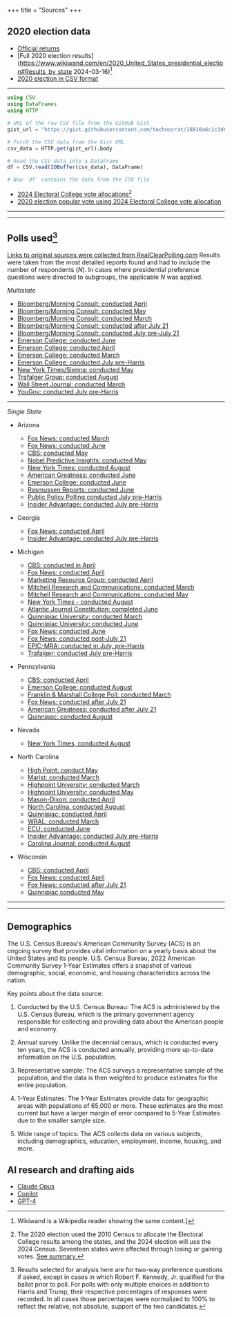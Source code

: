 +++
title = "Sources"
+++

## 2020 election data

* [Official returns](https://www.archives.gov/electoral-college/2020)
* [Full 2020 election results](https://www.wikiwand.com/en/2020_United_States_presidential_election#Results_by_state 2024-03-16)[^1]
* [2020 election in CSV format](https://gist.githubusercontent.com/technocrat/18810a6c1c3d6d2c443876f06df0ad28/raw/a4b7ebf2d6429c5224417a133caa61dedfaa433e/2020vote.csv)
---
```julia
using CSV
using DataFrames
using HTTP

# URL of the raw CSV file from the GitHub Gist
gist_url = "https://gist.githubusercontent.com/technocrat/18810a6c1c3d6d2c443876f06df0ad28/raw/a4b7ebf2d6429c5224417a133caa61dedfaa433e/2020vote.csv"

# Fetch the CSV data from the Gist URL
csv_data = HTTP.get(gist_url).body

# Read the CSV data into a DataFrame
df = CSV.read(IOBuffer(csv_data), DataFrame)

# Now `df` contains the data from the CSV file
```
* [2024 Electoral College vote allocations](https://www.archives.gov/electoral-college/allocation)[^2]
* [2020 election popular vote using 2024 Electoral College vote allocation](https://raw.githubusercontent.com/technocrat/swingwatch.org/main/_assets/objs/2024vote.csv)

---
[^1]: Wikiwand is a Wikipedia reader showing the same content.]
[^2]: The 2020 election used the 2010 Census to allocate the Electoral College results among the states, and the 2024 election will use the 2024 Census. Seventeen states were affected through losing or gaining votes. [See summary.](http://swingwatch.org/changes/)

---

## Polls used[^3]

[Links to original sources were collected from RealClearPolling.com](https://www.realclearpolling.com/latest-polls/election) Results were taken from the most detailed reports found and had to include the number of respondents ($N$). In cases where presidential preference questions were directed to subgroups, the applicable $N$ was applied.

*Multistate*

  - [Bloomberg/Morning Consult: conducted April](https://pro-assets.morningconsult.com/wp-uploads/2024/04/Bloomberg_2024-Election-Tracking-Wave-7.pdf)
  - [Bloomberg/Morning Consult: conducted May](https://pro-assets.morningconsult.com/wp-uploads/2024/05/Bloomberg-Election-Tracking-Wave-8-Toplines-Crosstabs.pdf)
  - [Bloomberg/Morning Consult: conducted March](https://pro-assets.morningconsult.com/wp-uploads/2024/03/Bloomberg_2024-Election-Tracking-Wave-6.pdf) 
  - [Bloomberg/Morning Consult: conducted after July 21](https://pro-assets.morningconsult.com/wp-uploads/2024/07/Bloomberg-Swing-State-Wave-10.pdf)
  - [Bloomberg/Morning Consult: conducted July pre-July 21](https://pro-assets.morningconsult.com/wp-uploads/2024/07/Bloomberg-Election-Tracking-Wave-9-Toplines-Crosstabs.pdf)
  - [Emerson College: conducted June](https://docs.google.com/spreadsheets/d/1vGeTKW3MRDR5dXHM2IjM8ORz7HOyP5Le/edit?gid=532631346#gid=532631346)
  - [Emerson College: conducted April](https://emersoncollegepolling.com/trump-holds-edge-over-biden-in-seven-key-swing-state-polls/)
  - [Emerson College: conducted March](https://emersoncollegepolling.com/category/state-poll/)
  - [Emerson College: conducted July pre-Harris](https://docs.google.com/spreadsheets/d/1zJrIOcXtzIRkaa34BDkxoVe9HY3stwFc/edit?gid=1704598980#gid=1704598980)
  - [New York Times/Sienna: conducted May](https://www.nytimes.com/interactive/2024/05/13/us/elections/times-siena-poll-registered-voter-crosstabs.html)
  - [Trafalger Group: conducted August](https://pollingplus.com/news/pollingplus-exclusive-top-two-presidential-cycle-pollsters-towery-and-cahaly-release-battleground-polls/)
  - [Wall Street Journal: conducted March ]((https://s.wsj.net/public/resources/documents/WSJ_Swing_States_Partial_March_2024.pdf))
  - [YouGov: conducted July pre-Harris](https://ygo-assets-websites-editorial-emea.yougov.net/documents/Times_SAY24_20240712_state_poll_results.pdf)


---

*Single State*

* Arizona
  - [Fox News: conducted March](https://static.foxnews.com/foxnews.com/content/uploads/2024/03/Fox_March-7-11-2024_Arizona_Topline_March-13-Release.pdf)
  - [Fox News: conducted June](https://static.foxnews.com/foxnews.com/content/uploads/2024/06/Fox_June-1-4-2024_ARIZONA_Topline_June-6-Release.pdf)
  - [CBS: conducted May](https://www.scribd.com/document/733845819/cbsnews-20240519-AZ-1-SUN#1fullscreen=1)
  - [Nobel Predictive Insights: conducted May](https://www.scribd.com/document/733845819/cbsnews-20240519-AZ-1-SUN#1fullscreen=1)
  - [New York Times: conducted August](https://www.nytimes.com/interactive/2024/08/17/us/elections/times-siena-poll-arizona-toplines.html)
  - [American Greatness: conducted June](https://cdn.amgreatness.com/app/uploads/2024/06/AZ-June-Toplines.pdf)
  - [Emerson College: conducted June](https://docs.google.com/spreadsheets/d/1vGeTKW3MRDR5dXHM2IjM8ORz7HOyP5Le/edit?gid=532631346#gid=532631346)
  - [Rasmussen Reports: conducted June](https://www.rasmussenreports.com/public_content/politics/public_surveys/crosstabs_2_arizona_june_2024)
  - [Public Policy Polling conducted July pre-Harris](https://www.nytimes.com/interactive/2024/us/politics/presidential-candidates-third-party-independent.html)
  - [Insider Advantage: conducted July pre-Harris](https://insideradvantage.com/top-line-cross-tabs-for-insideradvantage-az-nv-and-pa-july-15-16-surveys/)
  
* Georgia
  - [Fox News: conducted April](https://static.foxnews.com/foxnews.com/content/uploads/2024/04/Fox_April-11-16-2024_GEORGIA_Topline_April-18-Release-1.pdf)
  - [Insider Advantage: conducted July pre-Harris](https://insideradvantage.com/top-line-tabs-for-insideradvantage-fox5-atlanta-survey/)
* Michigan
  - [CBS: conducted in April](https://www.scribd.com/document/727317994/Cbsnews-20240428-MI-SUN)
  - [Fox News: conducted April](https://static.foxnews.com/foxnews.com/content/uploads/2024/04/Fox_April-11-16-2024_MICHIGAN_Topline_April-18-Release.pdf)
  - [Marketing Resource Group: conducted April](https://www.realclearpolitics.com/docs/2024/michigan-poll-presidential-election-Press_Release.pdf)
  - [Mitchell Research and Communications: conducted March](https://www.realclearpolitics.com/docs/2024/Mitchell-MIRS_MI_Poll_Press_Release_-_Presidential_Race_12_NOON_3-20-24.pdf)
  -  [Mitchell Research and Communications: conducted May](https://www.realclearpolitics.com/docs/2024/Mitchell-MIRS_MI_Poll_Press_Release_-_Presidential_Race_517_PM_5-27-24.pdf)
  - [New York Times - conducted August](https://www.nytimes.com/interactive/2024/08/17/us/elections/times-siena-poll-georgia-toplines.html)
  - [Atlantic Journal Constitution: completed June](https://www.ajc.com/news/am-atl-poll-trump-edging-biden/2SN4MIOROZA4DFOFDNXE2CFCJU/)
  - [Quinnipiac University: conducted March](https://poll.qu.edu/poll-release?releaseid=3893)
  - [Quinnipiac University: conducted June](https://poll.qu.edu/images/polling/ga/ga06052024_ggwb04.pdf)
  - [Fox News: conducted June](https://static.foxnews.com/foxnews.com/content/uploads/2024/06/Fox_June-1-4-2024_NEVADA_Topline_June-6-Release.pdf)
  - [Fox News: conducted post-July 21](https://static.foxnews.com/foxnews.com/content/uploads/2024/07/Fox_July-22-24-2024_Michigan_Topline_July-26-Release.pdf)
  - [EPIC-MRA: conducted in July, pre-Harris](https://ssl2002.webhosting.comcast.net/epic-mra/press/Stwd_Survey_July2024_Media_Freq.pdf)
  - [Trafalger: conducted July pre-Harris](https://www.thetrafalgargroup.org/wp-content/uploads/2024/07/MI-Gen-Pres-Poll-Report-0718.pdf)
* Pennsylvania
  - [CBS: conducted April](https://www.scribd.com/document/727318459/Cbsnews-20240428-PA-SUN)
  - [Emerson College: conducted August](https://emersoncollegepolling.com/pennsylvania-2024-poll-trump-49-harris-48/)
  - [Franklin & Marshall College Poll: conducted 
March](https://www.fandmpoll.org/franklin-marshall-poll-release-april-2024)
  - [Fox News: conducted after July 21](https://static.foxnews.com/foxnews.com/content/uploads/2024/07/Fox_July-22-24-2024_Pennsylvania_Topline_July-26-Release.pdf)
  - [American Greatness: conducted after July 21](https://cdn.amgreatness.com/app/uploads/2024/07/PA-July-Toplines.pdf)
  - [Quinnipac: conducted August](https://poll.qu.edu/poll-release?releaseid=3902)
* Nevada
  - [New York Times, conducted August](https://www.nytimes.com/interactive/2024/08/17/us/elections/times-siena-poll-nevada-toplines.html)
* North Carolina
  - [High Point: conduct May](https://www.highpoint.edu/src/files/2023/08/103memo.pdf)
  -  [Marist: conducted March ](https://maristpoll.marist.edu/wp-content/uploads/2024/03/Marist-Poll_North-Carolina-NOS-and-Tables_202403181357.pdf)
  - [Highpoint University: conducted March](https://www.highpoint.edu/src/files/2023/08/102memo.pdf)
  - [Highpoint University: conducted May](https://www.highpoint.edu/src/files/2023/08/103memo.pdf)
  - [Mason-Dixon: conducted April](https://thehill.com/homenews/campaign/4603458-trump-leads-biden-in-north-carolina-poll/)
  - [North Carolina, conducted August](https://www.nytimes.com/interactive/2024/08/17/us/elections/times-siena-poll-north-carolina-toplines.html)
  - [Quinnipiac: conducted April](https://poll.qu.edu/images/polling/nc/nc04102024_ncaa99.pdf)
  - [WRAL: conducted March](https://wwwcache.wral.com/asset/news/state/nccapitol/2024/03/12/21325738/3247050-Poll_Report_-_PollPrint-DMID1-628w54pob.pdf)
  - [ECU: conducted June](https://surveyresearch-ecu.reportablenews.com/pr/trump-leads-biden-by-5-points-in-north-carolina-gubernatorial-election-remains-close-with-stein-up-1-on-robinson-trump-guilty-verdict-has-little-impact-on-nc-voter-intentions-for-november)
  - [Insider Advantage: conducted July pre-Harris](https://insideradvantage.com/top-line-cross-tabs-for-insideradvantage-az-nv-and-pa-july-15-16-surveys/)
  - [Carolina Journal: conducted August](https://www.realclearpolitics.com/docs/2024/Carolina_Journal_NC_August.pdf)
* Wisconsin
  - [CBS: conducted April](https://www.scribd.com/document/727319278/Cbsnews-20240428-WI-SUN)
  - [Fox News: conducted April](https://static.foxnews.com/foxnews.com/content/uploads/2024/04/b002d3b3-Fox_April-11-16-2024_WISCONSIN_Topline_April-18-Release.pdf)
  - [Fox News: conducted after July 21](https://static.foxnews.com/foxnews.com/content/uploads/2024/07/Fox_July-22-24-2024_Wisconsin_Topline_July-26-Release.pdf)
  - [Quinnipiac conducted May](https://poll.qu.edu/images/polling/wi/wi05082024_wizz76.pdf)
  
---
[^3]: Results selected for analysis here are for two-way preference questions if asked, except in cases in which Robert F. Kennedy, Jr. qualified for the ballot prior to poll. For polls with only multiple choices in addition to Harris and Trump, their respective percentages of responses were recorded. In all cases those percentages were normalized to 100% to reflect the relative, not absolute, support of the two candidates.
---

## Demographics

The U.S. Census Bureau's American Community Survey (ACS) is an ongoing survey that provides vital information on a yearly basis about the United States and its people. U.S. Census Bureau, 2022 American Community Survey 1-Year Estimates offers a snapshot of various demographic, social, economic, and housing characteristics across the nation.

Key points about the data source:

1. Conducted by the U.S. Census Bureau: The ACS is administered by the U.S. Census Bureau, which is the primary government agency responsible for collecting and providing data about the American people and economy.

2. Annual survey: Unlike the decennial census, which is conducted every ten years, the ACS is conducted annually, providing more up-to-date information on the U.S. population.

3. Representative sample: The ACS surveys a representative sample of the population, and the data is then weighted to produce estimates for the entire population.

4. 1-Year Estimates: The 1-Year Estimates provide data for geographic areas with populations of 65,000 or more. These estimates are the most current but have a larger margin of error compared to 5-Year Estimates due to the smaller sample size.

5. Wide range of topics: The ACS collects data on various subjects, including demographics, education, employment, income, housing, and more.

## AI research and drafting aids

* [Claude Opus](https://claude.ai)
* [Copilot](https://bing.com)
* [GPT-4](https://perplexity.ai)


